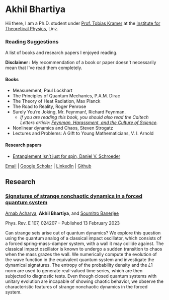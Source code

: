 # Akhil Bhartiya

Hii there, I am a Ph.D. student under [Prof. Tobias Kramer](https://quantumobserver.wordpress.com/) at the [Institute for Theoretical Physics](https://www.jku.at/en/institute-for-theoretical-physics/), Linz.

### Reading Suggestions
A list of books and research papers I enjoyed reading.

**Disclaimer :** My recommendation of a book or paper doesn't necessarily mean that I've read them completely.

#### Books
* Measurement, Paul Lockhart
* The Principles of Quantum Mechanics, P.A.M. Dirac
* The Theory of Heat Radiation, Max Planck
* The Road to Reality, Roger Penrose
* Surely You’re Joking, Mr. Feynman!, Richard Feynman.
    - _If you are reading this book, you should also read the Caltech Letters article: [Feynman, Harassment, and the Culture of Science](https://caltechletters.org/viewpoints/feynman-harassment-science#1)._
* Nonlinear dynamics and Chaos, Steven Strogatz
* Lectures and Problems: A Gift to Young Mathematicians, V. I. Arnold

#### Research papers
* [Entanglement isn’t just for spin, Daniel V. Schroeder](http://dx.doi.org/10.1119/1.5003808)

[Email](mailto://akhil.bhartiya@jku.at) | [Google Scholar](https://scholar.google.com/citations?user=ZS47oC0AAAAJ&hl=en) | [LinkedIn](www.linkedin.com/in/bhartiya) | [Github](https://github.com/akhilbhartiya)

## Research
### [Signatures of strange nonchaotic dynamics in a forced quantum system](https://doi.org/10.1103/PhysRevE.107.024207)
[Arnab Acharya](https://orcid.org/0000-0002-4711-4262), **Akhil Bhartiya**, and [Soumitro Banerjee](https://orcid.org/0000-0003-3576-0846)

Phys. Rev. E 107, 024207 – Published 13 February 2023

Can strange sets arise out of quantum dynamics? We explore this question using the quantum analog of a classical impact oscillator, which consists of a forced spring-mass-damper system, with a wall it may collide against. The classical impact oscillator is known to undergo a sudden transition to chaos when the mass grazes the wall. We numerically compute the evolution of the wave function in the equivalent quantum system and investigate the dynamical signatures. The entropy of the probability density and the 𝐿1 norm are used to generate real-valued time series, which are then subjected to diagnostic tests. Even though closed quantum systems with unitary evolution are incapable of showing chaotic behavior, we observe the characteristic features of strange nonchaotic dynamics in the forced system.

